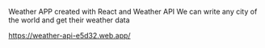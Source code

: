Weather APP created with React and Weather API
We can write any city of the world and get their weather data

https://weather-api-e5d32.web.app/
